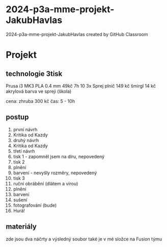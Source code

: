 # 2024-p3a-mme-projekt-JakubHavlas
2024-p3a-mme-projekt-JakubHavlas created by GitHub Classroom

# Projekt
## technologie 3tisk
Prusa i3 MK3 
PLA
0.4 mm
49kč
7h 10
3x
Sprej plnič 149 kč
šmirgl 14 kč
akrylová barva ve spreji (škola)

cena: zhruba 300 kč
čas: 5 - 10h



## postup
1. první návrh
2. Kritika od Kazdy
3. druhý návrh
4. Kritika od Kazdy
5. třetí návrh
6. tisk 1 - zapomněl jsem na díru, nepovedený
7. tisk 2
8. plnění
9. barvení - nevyšly rozměry, nepovedený
10. tisk 3
11. ruční obrábění (dlátem a vírou)
12. plnění
13. barvení
14. sušení
15. fotografování (bude)
16. Hurá!

## materiály
zde jsou dva náčrty a výsledný soubor
také je v mé složce na Fusion týmu
